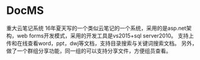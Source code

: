 # DocMS
重大云笔记系统
16年夏天写的一个类似云笔记的一个系统，采用的是asp.net架构，web forms开发模式，采用的开发工具是vs2015+sql server2010。
支持上传和在线查看word，ppt，dwj等文档，支持目录搜索与关键词搜索文档。
另外，做了一个群组分享功能，同一组的可以支持分享文件，方便组员查看。
